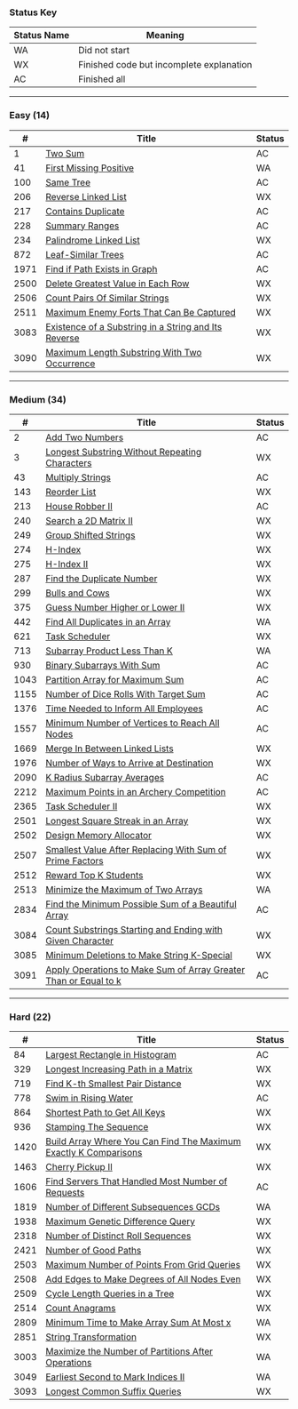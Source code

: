 ### Status Key
| Status Name | Meaning |
| - | - |
| WA | Did not start |
| WX | Finished code but incomplete explanation |
| AC | Finished all |

---

### Easy (14)
| # | Title | Status |
| - | - | - |
| 1 | [Two Sum](Easy/P1/) | AC |
| 41 | [First Missing Positive](Hard/P41) | WA |
| 100 | [Same Tree](Easy/P100/) | AC |
| 206 | [Reverse Linked List](Easy/P206/) | WX |
| 217 | [Contains Duplicate](Easy/P217/) | AC |
| 228 | [Summary Ranges](Easy/P228/) | AC |
| 234 | [Palindrome Linked List](Easy/P234/) | WX |
| 872 | [Leaf-Similar Trees](Easy/P872/) | AC |
| 1971 | [Find if Path Exists in Graph](Easy/P1971/) | AC |
| 2500 | [Delete Greatest Value in Each Row](Easy/P2500/) | WX |
| 2506 | [Count Pairs Of Similar Strings](Easy/P2506/) | WX |
| 2511 | [Maximum Enemy Forts That Can Be Captured](Easy/P2511/) | WX |
| 3083 | [Existence of a Substring in a String and Its Reverse](Easy/P3083/) | WX |
| 3090 | [Maximum Length Substring With Two Occurrence](Easy/P3090/) | WX |

---

### Medium (34)
| # | Title | Status |
| - | - | - |
| 2 | [Add Two Numbers](Medium/P2/) | AC |
| 3 | [Longest Substring Without Repeating Characters](Medium/P3/) | WX |
| 43 | [Multiply Strings](Medium/P43/) | AC |
| 143 | [Reorder List](Medium/P143/) | WX |
| 213 | [House Robber II](Medium/P213/) | AC |
| 240 | [Search a 2D Matrix II](Medium/P240/) | WX |
| 249 | [Group Shifted Strings](Medium/P249) | WX |
| 274 | [H-Index](Medium/P274) | WX |
| 275 | [H-Index II](Medium/P275) | WX |
| 287 | [Find the Duplicate Number](Medium/P287) | WX |
| 299 | [Bulls and Cows](Medium/P299) | WX |
| 375 | [Guess Number Higher or Lower II](Medium/P375) | WX |
| 442 | [Find All Duplicates in an Array](Medium/P442) | WA |
| 621 | [Task Scheduler](Medium/P621) | WX |
| 713 | [Subarray Product Less Than K](Medium/P713) | WA |
| 930 | [Binary Subarrays With Sum](Medium/P930) | AC |
| 1043 | [Partition Array for Maximum Sum](Medium/P1043/) | AC |
| 1155 | [Number of Dice Rolls With Target Sum](Medium/P1155/) | AC |
| 1376 | [Time Needed to Inform All Employees](Medium/P1376) | AC |
| 1557 | [Minimum Number of Vertices to Reach All Nodes](Medium/P1557/) | AC |
| 1669 | [Merge In Between Linked Lists](Medium/P1669) | WX |
| 1976 | [Number of Ways to Arrive at Destination](Medium/P1976) | WX |
| 2090 | [K Radius Subarray Averages](Medium/P2090) | AC |
| 2212 | [Maximum Points in an Archery Competition](Medium/P2212/) | AC |
| 2365 | [Task Scheduler II](Medium/P2365) | WX |
| 2501 | [Longest Square Streak in an Array](Medium/P2501) | WX |
| 2502 | [Design Memory Allocator](Medium/P2502) | WX |
| 2507 | [Smallest Value After Replacing With Sum of Prime Factors](Medium/P2507) | WX |
| 2512 | [Reward Top K Students](Medium/P2512) | WX |
| 2513 | [Minimize the Maximum of Two Arrays](Medium/P2513) | WA |
| 2834 | [Find the Minimum Possible Sum of a Beautiful Array](Medium/P2834) | AC |
| 3084 | [Count Substrings Starting and Ending with Given Character](Medium/P3084) | WX |
| 3085 | [Minimum Deletions to Make String K-Special](Medium/P3085) | WX |
| 3091 | [Apply Operations to Make Sum of Array Greater Than or Equal to k](Medium/P3091) | AC |

---

### Hard (22)
| # | Title | Status |
| - | - | - |
| 84 | [Largest Rectangle in Histogram](Hard/P84) | AC |
| 329 | [Longest Increasing Path in a Matrix](Hard/P329) | WX |
| 719 | [Find K-th Smallest Pair Distance](Hard/P719) | WX |
| 778 | [Swim in Rising Water](Hard/P778) | AC |
| 864 | [Shortest Path to Get All Keys](Hard/P864) | WX |
| 936 | [Stamping The Sequence](Hard/P936) | WX |
| 1420 | [Build Array Where You Can Find The Maximum Exactly K Comparisons](Hard/P1420/) | WX |
| 1463 | [Cherry Pickup II](Hard/P1463) | WX |
| 1606 | [Find Servers That Handled Most Number of Requests](Hard/P1606/) | AC |
| 1819 | [Number of Different Subsequences GCDs](Hard/P1819) | WA |
| 1938 | [Maximum Genetic Difference Query](Hard/P1938) | WX |
| 2318 | [Number of Distinct Roll Sequences](Hard/P2318) | WX |
| 2421 | [Number of Good Paths](Hard/P2421) | WX |
| 2503 | [Maximum Number of Points From Grid Queries](Hard/P2503) | WX |
| 2508 | [Add Edges to Make Degrees of All Nodes Even](Hard/P2508) | WX |
| 2509 | [Cycle Length Queries in a Tree](Hard/P2509) | WX |
| 2514 | [Count Anagrams](Hard/P2514) | WX |
| 2809 | [Minimum Time to Make Array Sum At Most x](Hard/P2809) | WA |
| 2851 | [String Transformation](Hard/P2851) | WX |
| 3003 | [Maximize the Number of Partitions After Operations](Hard/P3003) | WA |
| 3049 | [Earliest Second to Mark Indices II](Hard/P3049) | WA |
| 3093 | [Longest Common Suffix Queries](Hard/P3093) | WX |